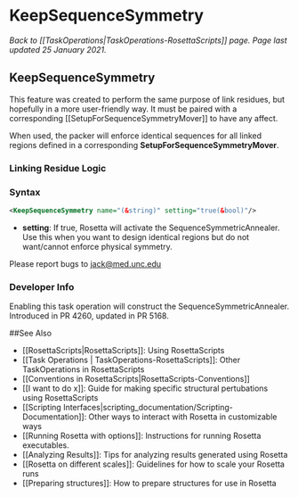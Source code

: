 # KeepSequenceSymmetry
*Back to [[TaskOperations|TaskOperations-RosettaScripts]] page. Page last updated 25 January 2021.*
## KeepSequenceSymmetry

This feature was created to perform the same purpose of link residues, but hopefully in a more user-friendly way. 
It must be paired with a corresponding [[SetupForSequenceSymmetryMover]] to have any affect.

When used, the packer will enforce identical sequences for all linked regions defined in a corresponding **SetupForSequenceSymmetryMover**.

### Linking Residue Logic



### Syntax
```xml
<KeepSequenceSymmetry name="(&string)" setting="true(&bool)"/>
```
* **setting**: If true, Rosetta will activate the SequenceSymmetricAnnealer. Use this when you want to design identical regions but do not want/cannot enforce physical symmetry.

Please report bugs to jack@med.unc.edu

### Developer Info

Enabling this task operation will construct the SequenceSymmetricAnnealer.
Introduced in PR 4260, updated in PR 5168. 

##See Also

* [[RosettaScripts|RosettaScripts]]: Using RosettaScripts
* [[Task Operations | TaskOperations-RosettaScripts]]: Other TaskOperations in RosettaScripts
* [[Conventions in RosettaScripts|RosettaScripts-Conventions]]
* [[I want to do x]]: Guide for making specific structural pertubations using RosettaScripts
* [[Scripting Interfaces|scripting_documentation/Scripting-Documentation]]: Other ways to interact with Rosetta in customizable ways
* [[Running Rosetta with options]]: Instructions for running Rosetta executables.
* [[Analyzing Results]]: Tips for analyzing results generated using Rosetta
* [[Rosetta on different scales]]: Guidelines for how to scale your Rosetta runs
* [[Preparing structures]]: How to prepare structures for use in Rosetta